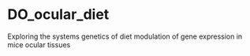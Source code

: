 # DO_ocular_diet
Exploring the systems genetics of diet modulation of gene expression in mice ocular tissues
